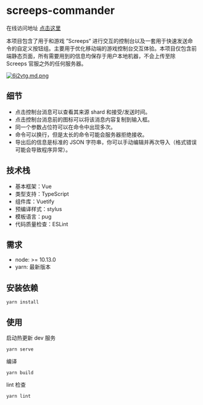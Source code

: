 # screeps-commander

在线访问地址 [点击这里](https://hopgoldy.github.io/screeps-commander/)

本项目包含了用于和游戏 ”Screeps“ 进行交互的控制台以及一套用于快速发送命令的自定义按钮组。主要用于优化移动端的游戏控制台交互体验。本项目仅包含前端静态页面，所有需要用到的信息均保存于用户本地机器，不会上传至除 Screeps 官服之外的任何服务器。

[![6j2vtg.md.png](https://z3.ax1x.com/2021/03/26/6j2vtg.md.png)](https://z3.ax1x.com/2021/03/26/6j2vtg.png)

## 细节

- 点击控制台消息可以查看其来源 shard 和接受/发送时间。
- 点击控制台消息前的图标可以将该消息内容复制到输入框。
- 同一个参数占位符可以在命令中出现多次。
- 命令可以换行，但是太长的命令可能会服务器拒绝接收。
- 导出后的信息是标准的 JSON 字符串，你可以手动编辑并再次导入（格式错误可能会导致程序异常）。

## 技术栈

- 基本框架：Vue
- 类型支持：TypeScript
- 组件库：Vuetify
- 预编译样式：stylus
- 模板语言：pug
- 代码质量检查：ESLint

## 需求

- node: >= 10.13.0
- yarn: 最新版本

## 安装依赖
```
yarn install
```

## 使用

启动热更新 dev 服务
```
yarn serve
```

编译
```
yarn build
```

lint 检查
```
yarn lint
```

